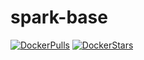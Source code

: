 # spark-base

[![DockerPulls](https://img.shields.io/docker/pulls/honomoa/spark-base.svg)](https://registry.hub.docker.com/u/honomoa/spark-base/)
[![DockerStars](https://img.shields.io/docker/stars/honomoa/spark-base.svg)](https://registry.hub.docker.com/u/honomoa/spark-base/)
